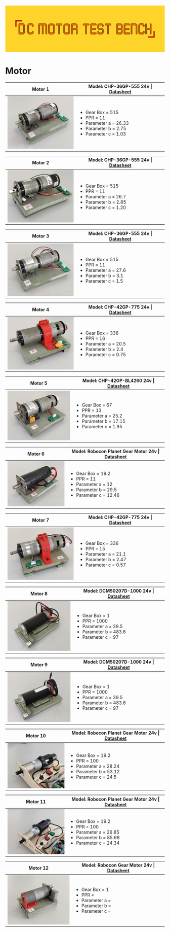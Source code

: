 ![](/img/cover.png)

# Motor
| Motor 1 | Model: CHP-36GP-555 24v \| [Datasheet](https://www.aliexpress.com/item/32827922906.html) |
| --- | --- |
| ![](/img/mot1.jpg)| <ul><li>Gear Box = 515</li><li>PPR = 11</li><li>Parameter a = 26.33</li><li>Parameter b = 2.75</li><li>Parameter c = 1.03</li></ul> |

| Motor 2 | Model: CHP-36GP-555 24v \| [Datasheet](https://www.aliexpress.com/item/32827922906.html) |
| --- | --- |
| ![](/img/mot2.jpg)| <ul><li>Gear Box = 515</li><li>PPR = 11</li><li>Parameter a = 26.7</li><li>Parameter b = 2.85</li><li>Parameter c = 1.20</li></ul> |

| Motor 3 | Model: CHP-36GP-555 24v \| [Datasheet](https://www.aliexpress.com/item/32827922906.html) |
| --- | --- |
| ![](/img/mot3.jpg)| <ul><li>Gear Box = 515</li><li>PPR = 11</li><li>Parameter a = 27.6</li><li>Parameter b = 3.1</li><li>Parameter c = 1.5</li></ul> |

| Motor 4 | Model: CHP-42GP-775 24v \| [Datasheet](https://www.aliexpress.com/item/32822227433.html) |
| --- | --- |
| ![](/img/mot4.jpg)| <ul><li>Gear Box = 336</li><li>PPR = 16</li><li>Parameter a = 20.5</li><li>Parameter b = 2.4</li><li>Parameter c = 0.75</li></ul> |

| Motor 5 | Model: CHP-42GP-BL4260 24v \| [Datasheet](http://www.audiohms.com/download/DCM50207D_1000_man_en.pdf) |
| --- | --- |
| ![](/img/mot5.jpg)| <ul><li>Gear Box = 67</li><li>PPR = 13</li><li>Parameter a = 25.2</li><li>Parameter b = 17.15</li><li>Parameter c = 1.95</li></ul> |

| Motor 6 | Model: Robocon Planet Gear Motor 24v \| [Datasheet](http://www.roboconshop.com/San-Pham/Robocon/%C4%90ong-co/%C4%90ong-co-co-hop-so/%C4%90ong-co-Planet-60W-co-encoder-13-xung.aspx) |
| --- | --- |
| ![](/img/mot6.jpg)| <ul><li>Gear Box = 19.2</li><li>PPR = 11</li><li>Parameter a = 12</li><li>Parameter b = 29.5</li><li>Parameter c = 12.46</li></ul> |

| Motor 7 | Model: CHP-42GP-775 24v \| [Datasheet](https://www.aliexpress.com/item/32822227433.html) |
| --- | --- |
| ![](/img/mot7.jpg)| <ul><li>Gear Box = 336</li><li>PPR = 15</li><li>Parameter a = 21.1</li><li>Parameter b = 2.47</li><li>Parameter c = 0.57</li></ul> |

| Motor 8 | Model: DCM50207D-1000 24v \| [Datasheet](http://www.audiohms.com/download/DCM50207D_1000_man_en.pdf) |
| --- | --- |
| ![](/img/mot8.jpg)| <ul><li>Gear Box = 1</li><li>PPR = 1000</li><li>Parameter a = 39.5</li><li>Parameter b = 483.6</li><li>Parameter c = 97</li></ul> |

| Motor 9 | Model: DCM50207D-1000 24v \| [Datasheet](http://www.audiohms.com/download/DCM50207D_1000_man_en.pdf) |
| --- | --- |
| ![](/img/mot9.jpg)| <ul><li>Gear Box = 1</li><li>PPR = 1000</li><li>Parameter a = 39.5</li><li>Parameter b = 483.6</li><li>Parameter c = 97</li></ul> |

| Motor 10 | Model: Robocon Planet Gear Motor 24v \| [Datasheet](http://www.roboconshop.com/San-Pham/Robocon/%C4%90ong-co/%C4%90ong-co-co-hop-so/%C4%90ong-co-Planet-60W-co-encoder-13-xung.aspx) |
| --- | --- |
| ![](/img/mot10.jpg)| <ul><li>Gear Box = 19.2</li><li>PPR = 100</li><li>Parameter a = 28.24 </li><li>Parameter b = 53.12</li><li>Parameter c = 24.5</li></ul> |

| Motor 11 | Model: Robocon Planet Gear Motor 24v \| [Datasheet](http://www.roboconshop.com/San-Pham/Robocon/%C4%90ong-co/%C4%90ong-co-co-hop-so/%C4%90ong-co-Planet-60W-co-encoder-13-xung.aspx) |
| --- | --- |
| ![](/img/mot11.jpg)| <ul><li>Gear Box = 19.2</li><li>PPR = 100</li><li>Parameter a = 26.85 </li><li>Parameter b = 85.68</li><li>Parameter c = 24.34</li></ul>|

| Motor 12 | Model: Robocon Gear Motor 24v \| [Datasheet](http://www.roboconshop.com/San-Pham/Robocon/%C4%90ong-co/%C4%90ong-co-co-hop-so/%C4%90ong-co-giam-toc-24VDC-50-vong-phut-encoder-12ppr.aspx) |
| --- | --- |
| ![](/img/mot12.jpg)| <ul><li>Gear Box = 1</li><li>PPR = </li><li>Parameter a = </li><li>Parameter b = </li><li>Parameter c = </li></ul> |